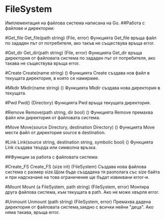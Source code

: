 # FileSystem
Имплементация на файлова система написана на Go.
##Работа с файлове и директории:

#Get_file
Get_file(path string) (File, error)
Функцията Get_file връща файл по зададен път от потребителя, ако такъв не съществува връща error.

#Get_dir
Get_dir(path string) (File, error)
Функцията Get_dir връща директория от файловата система по зададен път от потребителя, ако такaвa не съществува връща error.

#Create
Create(name string) ()
Функцията Create създава нов файл в текущата директория, в която се намираме.

#Mkdir
Mkdir(name string) ()
Функцията Mkdir създава нова директория в текущата.

#Pwd
Pwd() (Directory)
Функцията Pwd връща текущата директория.

#Remove
Remove(path string, dir bool) ()
Функцията Remove премахва файл или директория от файловата система.

#Move
Move(source Directory, destination Directory) ()
Функцията Move мести файл от директория source в destination.

#Link
Link(source string, destination string, symbolic bool) ()
Функцията Link създава твърда или символна връзка.

##Функции за работа с файловата система:

#Create_FS
Create_FS (size int) (FileSystem)
Създава нова файлова система с размер size.Щом бъде създадена тя разполага със size байта и при надскачане на това ограничение ще бъдат извиквани error-и.

#Mount
Mount (a FileSystem, path string) (FileSystem, error)
Mонтира друга файлова система, към текущата в path. Ако не може хвърля error.

#Unmount
Unmount (path string) (FileSystem, error)
Премахва дадена директория от файловата система,заедно с всички нейни "деца". Ако няма такава, връща error.
